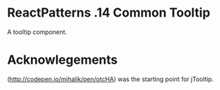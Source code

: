 # ReactPatterns .14 Common Tooltip

A tooltip component.



# Acknowlegements

(http://codepen.io/mihalik/pen/otcHA) was the starting point for jTooltip.
